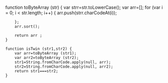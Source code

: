   function toByteArray (str) {
        var strr=str.toLowerCase();
        var arr=[];
        for (var i = 0; i < str.length; i++) {
            arr.push(strr.charCodeAt(i));
            
        };
        arr.sort();
        
        return arr ;
    }
    
    function isTwin (str1,str2) {
        var arr=toByteArray (str1);
        var arr2=toByteArray (str2);
        str1=String.fromCharCode.apply(null, arr);
        str2=String.fromCharCode.apply(null, arr2);
        return str1===str2;
    }
